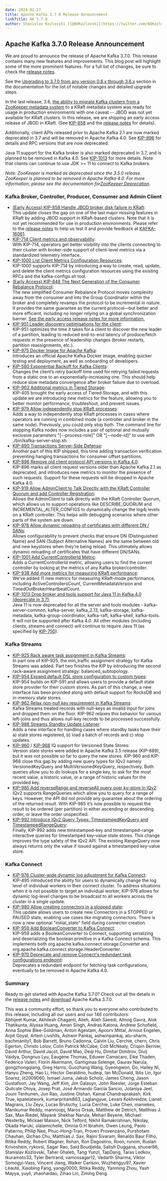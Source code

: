 ```yaml
---
date: 2024-02-27
title: Apache Kafka 3.7.0 Release Announcement
linkTitle: AK 3.7.0
author: Stanislav Kozlovski ([@BdKozlovski](https://twitter.com/BdKozlovski)) 
---
```


##  Apache Kafka 3.7.0 Release Announcement

We are proud to announce the release of Apache Kafka 3.7.0. This release contains many new features and improvements. This blog post will highlight some of the more prominent features. For a full list of changes, be sure to check the [release notes](https://archive.apache.org/dist/kafka/3.7.0/RELEASE_NOTES.html).

See the [Upgrading to 3.7.0 from any version 0.8.x through 3.6.x](https://kafka.apache.org/documentation.html#upgrade_3_7_0) section in the documentation for the list of notable changes and detailed upgrade steps.

In the last release, 3.6, [the ability to migrate Kafka clusters from a ZooKeeper metadata system](https://kafka.apache.org/documentation/#kraft_zk_migration) to a KRaft metadata system was ready for usage in production environments with one caveat -- JBOD was not yet available for KRaft clusters. In this release, we are shipping an early access release of JBOD in KRaft. (See [KIP-858](https://cwiki.apache.org/confluence/display/KAFKA/KIP-858%3A+Handle+JBOD+broker+disk+failure+in+KRaft) and the [release notes](https://cwiki.apache.org/confluence/display/KAFKA/Kafka+JBOD+in+KRaft+Early+Access+Release+Notes) for details). 

Additionally, client APIs released prior to Apache Kafka 2.1 are now marked deprecated in 3.7 and will be removed in Apache Kafka 4.0. See [KIP-896](https://cwiki.apache.org/confluence/display/KAFKA/KIP-896%3A+Remove+old+client+protocol+API+versions+in+Kafka+4.0) for details and RPC versions that are now deprecated. 

Java 11 support for the Kafka broker is also marked deprecated in 3.7, and is planned to be removed in Kafka 4.0. See [KIP-1013](https://cwiki.apache.org/confluence/pages/viewpage.action?pageId=284789510) for more details. Note that clients can continue to use JDK >= 11 to connect to Kafka brokers. 

_Note: ZooKeeper is marked as deprecated since the 3.5.0 release. ZooKeeper is planned to be removed in Apache Kafka 4.0. For more information, please see the documentation for[ZooKeeper Deprecation](https://kafka.apache.org/documentation/#zk_depr)_. 

### Kafka Broker, Controller, Producer, Consumer and Admin Client

  * [(Early Access) KIP-858 Handle JBOD broker disk failure in KRaft](https://cwiki.apache.org/confluence/display/KAFKA/KIP-858%3A+Handle+JBOD+broker+disk+failure+in+KRaft):   
This update closes the gap on one of the last major missing features in KRaft by adding JBOD support in KRaft-based clusters. Note that it is not yet recommended for use in production environments. Please refer to the [release notes](https://cwiki.apache.org/confluence/display/KAFKA/Kafka+JBOD+in+KRaft+Early+Access+Release+Notes) to help us test it and provide feedback at [KAFKA-16061](https://issues.apache.org/jira/browse/KAFKA-16061). 
  * [KIP-714 Client metrics and observability](https://cwiki.apache.org/confluence/display/KAFKA/KIP-714%3A+Client+metrics+and+observability):   
With KIP-714, operators get better visibility into the clients connecting to their cluster with broker-side support of client-level metrics via a standardized telemetry interface. 
  * [KIP-1000 List Client Metrics Configuration Resources](https://cwiki.apache.org/confluence/display/KAFKA/KIP-1000%3A+List+Client+Metrics+Configuration+Resources):   
KIP-1000 supports KIP-714 by introducing a way to create, read, update, and delete the client metrics configuration resources using the existing RPCs and the kafka-configs.sh tool. 
  * [(Early Access) KIP-848 The Next Generation of the Consumer Rebalance Protocol](https://cwiki.apache.org/confluence/display/KAFKA/KIP-848%3A+The+Next+Generation+of+the+Consumer+Rebalance+Protocol):   
The new simplified Consumer Rebalance Protocol moves complexity away from the consumer and into the Group Coordinator within the broker and completely revamps the protocol to be incremental in nature. It provides the same guarantee as the current protocol––but better and more efficient, including no longer relying on a global synchronization barrier. [See the early access release notes for more information.](https://cwiki.apache.org/confluence/display/KAFKA/The+Next+Generation+of+the+Consumer+Rebalance+Protocol+%28KIP-848%29+-+Early+Access+Release+Notes)
  * [KIP-951 Leader discovery optimisations for the client](https://cwiki.apache.org/confluence/display/KAFKA/KIP-951%3A+Leader+discovery+optimisations+for+the+client):   
KIP-951 optimizes the time it takes for a client to discover the new leader of a partition, leading to reduced end-to-end latency of produce/fetch requests in the presence of leadership changes (broker restarts, partition reassignments, etc.). 
  * [KIP-975 Docker Image for Apache Kafka](https://cwiki.apache.org/confluence/display/KAFKA/KIP-975%3A+Docker+Image+for+Apache+Kafka):   
Introduces an official Apache Kafka Docker image, enabling quicker testing and deployment, as well as onboarding of developers. 
  * [KIP-580 Exponential Backoff for Kafka Clients](https://cwiki.apache.org/confluence/display/KAFKA/KIP-580%3A+Exponential+Backoff+for+Kafka+Clients):   
Changes the client’s retry backoff time used for retrying failed requests from a static one to an exponentially-increasing one. This should help reduce slow metadata convergence after broker failure due to overload. 
  * [KIP-963 Additional metrics in Tiered Storage](https://cwiki.apache.org/confluence/display/KAFKA/KIP-963%3A+Additional+metrics+in+Tiered+Storage):   
KIP-405 brought the early access of Tiered Storage, and with this update we are introducing new metrics for the feature, allowing you to better monitor performance, troubleshoot, and prevent issues. 
  * [KIP-979 Allow independently stop KRaft processes](https://cwiki.apache.org/confluence/display/KAFKA/KIP-979%3A+Allow+independently+stop+KRaft+processes):   
Adds a way to independently stop KRaft processes in cases where operators are running in combined mode (a controller and broker in the same node). Previously, you could only stop both. The command line for stopping Kafka nodes now includes a pair of optional and mutually exclusive parameters "[--process-role]" OR "[--node-id]" to use with ./bin/kafka-server-stop.sh. 
  * [KIP-890 Transactions Server-Side Defense](https://cwiki.apache.org/confluence/display/KAFKA/KIP-890%3A+Transactions+Server-Side+Defense):   
Another part of this KIP shipped, this time adding transaction verification preventing hanging transactions for consumer offset partitions. 
  * [KIP-896 Remove old client protocol API versions in Kafka 4.0](https://cwiki.apache.org/confluence/display/KAFKA/KIP-896%3A+Remove+old+client+protocol+API+versions+in+Kafka+4.0):   
KIP-896 marks all client request versions older than Apache Kafka 2.1 as deprecated, and introduces new metrics to monitor the presence of such requests. Support for these requests will be dropped in Apache Kafka 4.0. 
  * [KIP-919 Allow AdminClient to Talk Directly with the KRaft Controller Quorum and add Controller Registration](https://cwiki.apache.org/confluence/display/KAFKA/KIP-919%3A+Allow+AdminClient+to+Talk+Directly+with+the+KRaft+Controller+Quorum+and+add+Controller+Registration):   
Allows the AdminClient to talk directly with the KRaft Controller Quorum, which allows us to support operations like DESCRIBE_QUORUM and INCREMENTAL_ALTER_CONFIGS to dynamically change the log4j levels on a KRaft controller. This helps with debugging scenarios where other parts of the system are down. 
  * [KIP-978 Allow dynamic reloading of certificates with different DN / SANs](https://cwiki.apache.org/confluence/pages/viewpage.action?pageId=263429128):   
Allows configurability to prevent checks that ensure DN (Distinguished Name) and SAN (Subject Alternative Names) are the same between old and new keystores when they’re being reload. This ultimately allows dynamic reloading of certificates that have different DN/SANs. 
  * [KIP-1001 Add CurrentControllerId Metric](https://cwiki.apache.org/confluence/display/KAFKA/KIP-1001%3A+Add+CurrentControllerId+Metric):   
Adds a CurrentControllerId metric, allowing users to find the current controller by looking at the metrics of any Kafka broker/controller. 
  * [KIP-938 Add more metrics for measuring KRaft performance](https://cwiki.apache.org/confluence/display/KAFKA/KIP-938%3A+Add+more+metrics+for+measuring+KRaft+performance):   
We’ve added 11 new metrics for measuring KRaft-mode performance, including ActiveControllersCount, CurrentMetadataVersion and TimedOutBrokerHeartbeatCount. 
  * [KIP-1013 Drop broker and tools support for Java 11 in Kafka 4.0 (deprecate in 3.7)](https://cwiki.apache.org/confluence/pages/viewpage.action?pageId=284789510):   
Java 11 is now deprecated for all the server and tools modules - kafka-server-common, kafka-server, kafka_2.13, kafka-storage, kafka-metadata, kafka-group-coordinator, kafka-raft, kafka-shell, kafka-tools. It will not be supported after Kafka 4.0. All other modules (including clients, streams and connect) will continue to require Java 11 (as specified by [KIP-750](https://cwiki.apache.org/confluence/pages/viewpage.action?pageId=181308223)). 



### Kafka Streams

  * [KIP-925 Rack aware task assignment in Kafka Streams](https://cwiki.apache.org/confluence/display/KAFKA/KIP-925%3A+Rack+aware+task+assignment+in+Kafka+Streams):   
In part one of KIP-925, the min_traffic assignment strategy for Kafka Streams was added. Part two finishes the KIP by introducing the second rack-aware assignment strategy: balanced_subtopology. 
  * [KIP-954 Expand default DSL store configuration to custom types](https://cwiki.apache.org/confluence/display/KAFKA/KIP-954%3A+expand+default+DSL+store+configuration+to+custom+types):   
KIP-954 builds on KIP-591 and allows users to provide a default state store provider for their custom stores. As part of this change, a new interface has been provided along with default support for RocksDB and in-memory state stores. 
  * [KIP-962 Relax non-null key requirement in Kafka Streams](https://cwiki.apache.org/confluence/display/KAFKA/KIP-962%3A+Relax+non-null+key+requirement+in+Kafka+Streams):   
Kafka Streams treated records with null-keys as invalid input for joins and dropped them on the floor. KIP-962 relaxes this behavior for various left-joins and thus allows null-key records to be processed successfully. 
  * [KIP-988 Streams Standby Update Listener](https://cwiki.apache.org/confluence/display/KAFKA/KIP-988%3A+Streams+Standby+Update+Listener):   
Adds a new interface for handling cases where standby tasks have their a) state stores registered, b) load a batch of records and c) stop updates. 
  * [KIP-960](https://cwiki.apache.org/confluence/display/KAFKA/KIP-960%3A+Support+single-key_single-timestamp+interactive+queries+%28IQv2%29+for+versioned+state+stores) / [KIP-968](https://cwiki.apache.org/confluence/display/KAFKA/KIP-968%3A+Support+single-key_multi-timestamp+interactive+queries+%28IQv2%29+for+versioned+state+stores) IQ support for Versioned State Stores:   
Version state stores were added in Apache Kafka 3.5 release (KIP-889), but it was not possible so far to query the new stores. KIP-960 and KIP-968 close this gap by adding new query types for IQv2 namely VersionedKeyQuery and MultiVersionedKeyQuery, respectively. Both queries allow you to do lookups for a single key, to ask for the most recent value, a historic value, or a range of historic values for the provided key. 
  * [KIP-985 Add reverseRange and reverseAll query over kv-store in IQv2](https://cwiki.apache.org/confluence/display/KAFKA/KIP-985%3A+Add+reverseRange+and+reverseAll+query+over+kv-store+in+IQv2):   
IQv2 supports RangeQueries which allow you to query for a range of keys. However, the API did not provide any guarantee about the ordering of the returned result. With KIP-985 it’s now possible to request the result to be ordered (per partition) in either ascending or descending order, or leave the order unspecified. 
  * [KIP-992 Introduce IQv2 Query Types: TimestampedKeyQuery and TimestampedRangeQuery](https://cwiki.apache.org/confluence/display/KAFKA/KIP-992%3A+Proposal+to+introduce+IQv2+Query+Types%3A+TimestampedKeyQuery+and+TimestampedRangeQuery):   
Finally, KIP-992 adds new timestamped-key and timestamped-range interactive queries for timestamped key-value state stores. This change improves the type safety of the IQv2 API. The existing RangeQuery now always returns only the value if issued against a timestamped key-value store. 



### Kafka Connect

  * [KIP-976 Cluster-wide dynamic log adjustment for Kafka Connect](https://cwiki.apache.org/confluence/display/KAFKA/KIP-976%3A+Cluster-wide+dynamic+log+adjustment+for+Kafka+Connect):   
KIP-495 introduced the ability for users to dynamically change the log level of individual workers in their connect cluster. To address situations when it is not possible to target an individual worker, KIP-976 allows for dynamic log-level changes to be broadcast to all workers across the cluster in a single update. 
  * [KIP-980 Allow creating connectors in a stopped state](https://cwiki.apache.org/confluence/display/KAFKA/KIP-980%3A+Allow+creating+connectors+in+a+stopped+state):   
This update allows users to create new Connectors in a STOPPED or PAUSED state, enabling use cases like migrating connectors. There is now a new optional "initial_state" field during connector creation. 
  * [KIP-959 Add BooleanConverter to Kafka Connect](https://cwiki.apache.org/confluence/display/KAFKA/KIP-959%3A+Add+BooleanConverter+to+Kafka+Connect):   
KIP-959 adds a BooleanConverter to Connect, supporting serializing and deserializing the boolean primitive in a Kafka Connect schema. This implements both org.apache.kafka.connect.storage.Converter and org.apache.kafka.connect.storage.HeaderConverter. 
  * [KIP-970 Deprecate and remove Connect's redundant task configurations endpoint](https://cwiki.apache.org/confluence/display/KAFKA/KIP-970%3A+Deprecate+and+remove+Connect%27s+redundant+task+configurations+endpoint):   
Deprecates a redundant endpoint for fetching task configurations, eventually to be removed in Apache Kafka 4.0. 



### Summary

Ready to get started with Apache Kafka 3.7.0? Check out all the details in the [release notes](https://archive.apache.org/dist/kafka/3.7.0/RELEASE_NOTES.html) and [download](https://kafka.apache.org/downloads) Apache Kafka 3.7.0.

This was a community effort, so thank you to everyone who contributed to this release, including all our users and our 146 contributors:   
Abhijeet Kumar, Akhilesh Chaganti, Alieh, Alieh Saeedi, Almog Gavra, Alok Thatikunta, Alyssa Huang, Aman Singh, Andras Katona, Andrew Schofield, Anna Sophie Blee-Goldman, Anton Agestam, Apoorv Mittal, Arnout Engelen, Arpit Goyal, Artem Livshits, Ashwin Pankaj, ashwinpankaj, atu-sharm, bachmanity1, Bob Barrett, Bruno Cadonna, Calvin Liu, Cerchie, chern, Chris Egerton, Christo Lolov, Colin Patrick McCabe, Colt McNealy, Crispin Bernier, David Arthur, David Jacot, David Mao, Deqi Hu, Dimitar Dimitrov, Divij Vaidya, Dongnuo Lyu, Eaugene Thomas, Eduwer Camacaro, Eike Thaden, Federico Valeri, Florin Akermann, Gantigmaa Selenge, Gaurav Narula, gongzhongqiang, Greg Harris, Guozhang Wang, Gyeongwon, Do, Hailey Ni, Hanyu Zheng, Hao Li, Hector Geraldino, hudeqi, Ian McDonald, Iblis Lin, Igor Soarez, iit2009060, Ismael Juma, Jakub Scholz, James Cheng, Jason Gustafson, Jay Wang, Jeff Kim, Jim Galasyn, John Roesler, Jorge Esteban Quilcate Otoya, Josep Prat, José Armando García Sancio, Jotaniya Jeel, Jouni Tenhunen, Jun Rao, Justine Olshan, Kamal Chandraprakash, Kirk True, kpatelatwork, kumarpritam863, Laglangyue, Levani Kokhreidze, Lianet Magrans, Liu Zeyu, Lucas Brutschy, Lucia Cerchie, Luke Chen, maniekes, Manikumar Reddy, mannoopj, Maros Orsak, Matthew de Detrich, Matthias J. Sax, Max Riedel, Mayank Shekhar Narula, Mehari Beyene, Michael Westerby, Mickael Maison, Nick Telford, Nikhil Ramakrishnan, Nikolay, Okada Haruki, olalamichelle, Omnia G.H Ibrahim, Owen Leung, Paolo Patierno, Philip Nee, Phuc-Hong-Tran, Proven Provenzano, Purshotam Chauhan, Qichao Chu, Matthias J. Sax, Rajini Sivaram, Renaldo Baur Filho, Ritika Reddy, Robert Wagner, Rohan, Ron Dagostino, Roon, runom, Ruslan Krivoshein, rykovsi, Sagar Rao, Said Boudjelda, Satish Duggana, shuoer86, Stanislav Kozlovski, Taher Ghaleb, Tang Yunzi, TapDang, Taras Ledkov, tkuramoto33, Tyler Bertrand, vamossagar12, Vedarth Sharma, Viktor Somogyi-Vass, Vincent Jiang, Walker Carlson, Wuzhengyu97, Xavier Léauté, Xiaobing Fang, yangy0000, Ritika Reddy, Yanming Zhou, Yash Mayya, yuyli, zhaohaidao, Zihao Lin, Ziming Deng 